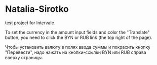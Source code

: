 # Natalia-Sirotko
test project for Intervale

To set the currency in the amount input fields and color the "Translate" button, you need to click the BYN or RUB link (the top right of the page).

Чтобы установить валюту в полях ввода суммы и покрасить кнопку "Перевести", надо нажать на кнопки-ссылки BYN или RUB справа вверху страницы.
